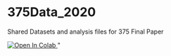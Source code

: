 # 375Data_2020
Shared Datasets and analysis files for 375 Final Paper


<a href="https://colab.research.google.com/github/kylemath/375Data_2020/blob/master/Group_data_analysis_375.ipynb" target="_parent">
  <img src="https://colab.research.google.com/assets/colab-badge.svg" alt="Open In Colab"/>
</a>"
